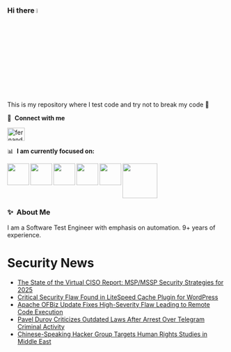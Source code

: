### Hi there <a href="https://www.gautamkrishnar.com/"><img src="https://media.giphy.com/media/hvRJCLFzcasrR4ia7z/giphy.gif" width="5%"></a>
This is my repository where I test code and try not to break my code :rofl:

🔗 &nbsp;**Connect with me**
<p align="left">
<a href="https://linkedin.com/in/fernandorlcruz" target="blank"><img align="center" src="https://raw.githubusercontent.com/rahuldkjain/github-profile-readme-generator/master/src/images/icons/Social/linked-in-alt.svg" alt="fernando cruz" height="30" width="40" /></a>
  
📊 &nbsp;**I am currently focused on:**

<img align="left" width='50' height='50' src="https://cdn.jsdelivr.net/gh/devicons/devicon/icons/python/python-original-wordmark.svg" />
<img align="left" width='50' height='50' src="https://cdn.jsdelivr.net/gh/devicons/devicon/icons/csharp/csharp-original.svg" />
<img align="left" width='50' height='50' src="https://cdn.jsdelivr.net/gh/devicons/devicon/icons/jenkins/jenkins-original.svg" />
<img align="left" width='50' height='50' src="https://specflow.org/wp-content/uploads/2021/05/SpecFlow-Icon.png" />
<img align="left" width='50' height='50' src="https://www.svgrepo.com/show/306098/githubactions.svg" />
<img width='80' height='80' src="https://cdn2.vectorstock.com/i/1000x1000/64/81/security-testing-concept-icon-safety-audit-key-vector-29166481.jpg" />
          
          
  
### ✨&nbsp; About Me

I am a Software Test Engineer with emphasis on automation. 9+ years of experience.

# Security News
<!-- BLOG-POST-LIST:START -->
- [The State of the Virtual CISO Report: MSP/MSSP Security Strategies for 2025](https://thehackernews.com/2024/09/the-state-of-virtual-ciso-report.html)
- [Critical Security Flaw Found in LiteSpeed Cache Plugin for WordPress](https://thehackernews.com/2024/09/critical-security-flaw-found-in.html)
- [Apache OFBiz Update Fixes High-Severity Flaw Leading to Remote Code Execution](https://thehackernews.com/2024/09/apache-ofbiz-update-fixes-high-severity.html)
- [Pavel Durov Criticizes Outdated Laws After Arrest Over Telegram Criminal Activity](https://thehackernews.com/2024/09/paul-durov-criticizes-outdated-laws.html)
- [Chinese-Speaking Hacker Group Targets Human Rights Studies in Middle East](https://thehackernews.com/2024/09/chinese-speaking-hacker-group-targets.html)
<!-- BLOG-POST-LIST:END -->
